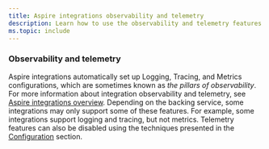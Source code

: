```yaml
---
title: Aspire integrations observability and telemetry
description: Learn how to use the observability and telemetry features of Aspire integrations.
ms.topic: include
---
```


### Observability and telemetry

Aspire integrations automatically set up Logging, Tracing, and Metrics configurations, which are sometimes known as *the pillars of observability*. For more information about integration observability and telemetry, see [Aspire integrations overview](../fundamentals/integrations-overview.md). Depending on the backing service, some integrations may only support some of these features. For example, some integrations support logging and tracing, but not metrics. Telemetry features can also be disabled using the techniques presented in the [Configuration](#configuration) section.
